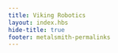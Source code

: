 ```yaml
---
title: Viking Robotics
layout: index.hbs
hide-title: true
footer: metalsmith-permalinks
---
```



<div class =  "slideshow">

</div>

